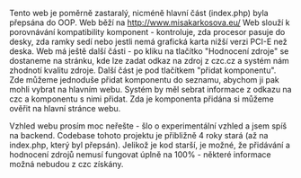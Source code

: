 Tento web je poměrně zastaralý, nicméně hlavní část (index.php) byla přepsána do OOP.
Web běží na http://www.misakarkosova.eu/
Web slouží k porovnávání kompatibility komponent - kontroluje, zda procesor pasuje do desky, zda ramky sedí nebo jestli nemá grafická karta nižší verzi PCI-E než deska.
Web má ještě další části - po kliku na tlačítko "Hodnocení zdroje" se dostaneme na stránku, kde lze zadat odkaz na zdroj z czc.cz a systém nám zhodnotí kvalitu zdroje. 
Další část je pod tlačítkem "přidat komponentu". Zde můžeme jednoduše přidat komponentu do seznamu, abychom ji pak mohli vybrat na hlavním webu. Systém by měl sebrat informace z odkazu na czc a komponentu s nimi přidat. Zda je komponenta přidána si můžeme ověřit na hlavní stránce webu.


Vzhled webu prosím moc neřešte - šlo o experimentální vzhled a jsem spíš na backend. Codebase tohoto projektu je přibližně 4 roky stará (až na index.php, který byl přepsán).
Jelikož je kod starší, je možné, že přidávání a hodnocení zdrojů nemusí fungovat úplně na 100% - některé informace možná nebudou z czc získány. 
